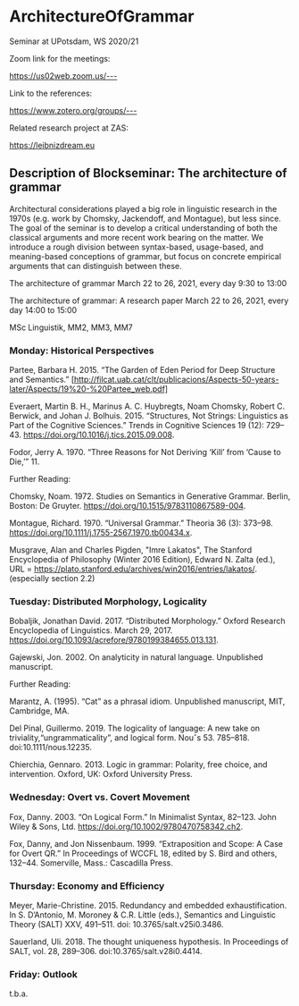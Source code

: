 # ArchitectureOfGrammar
Seminar at UPotsdam, WS 2020/21

Zoom link for the meetings:

https://us02web.zoom.us/---

Link to the references:

https://www.zotero.org/groups/---

Related research project at ZAS:

https://leibnizdream.eu

## Description of Blockseminar: The architecture of grammar

Architectural considerations played a big role in linguistic research in the 1970s (e.g. work by Chomsky, Jackendoff, and Montague), but less since.  The goal of the seminar is to develop a critical understanding of both the classical arguments and more recent work bearing on the matter.  We introduce a rough division between syntax-based, usage-based, and meaning-based conceptions of grammar, but focus on concrete empirical arguments that can distinguish between these.

The architecture of grammar
March 22 to 26, 2021, every day 9:30 to 13:00

The architecture of grammar: A research paper
March 22 to 26, 2021, every day 14:00 to 15:00

MSc Linguistik, MM2, MM3, MM7

### Monday: Historical Perspectives

Partee, Barbara H. 2015. “The Garden of Eden Period for Deep Structure and Semantics.” [http://filcat.uab.cat/clt/publicacions/Aspects-50-years-later/Aspects/19%20-%20Partee_web.pdf]

Everaert, Martin B. H., Marinus A. C. Huybregts, Noam Chomsky, Robert C. Berwick, and Johan J. Bolhuis. 2015. “Structures, Not Strings: Linguistics as Part of the Cognitive Sciences.” Trends in Cognitive Sciences 19 (12): 729–43. https://doi.org/10.1016/j.tics.2015.09.008.

Fodor, Jerry A. 1970. “Three Reasons for Not Deriving ‘Kill’ from ‘Cause to Die,’” 11.


Further Reading:

Chomsky, Noam. 1972. Studies on Semantics in Generative Grammar. Berlin, Boston: De Gruyter. https://doi.org/10.1515/9783110867589-004.

Montague, Richard. 1970. “Universal Grammar.” Theoria 36 (3): 373–98. https://doi.org/10.1111/j.1755-2567.1970.tb00434.x.

Musgrave, Alan and Charles Pigden, "Imre Lakatos", The Stanford Encyclopedia of Philosophy (Winter 2016 Edition), Edward N. Zalta (ed.), URL = <https://plato.stanford.edu/archives/win2016/entries/lakatos/>.
(especially section 2.2)

### Tuesday: Distributed Morphology, Logicality

Bobaljik, Jonathan David. 2017. “Distributed Morphology.” Oxford Research Encyclopedia of Linguistics. March 29, 2017. https://doi.org/10.1093/acrefore/9780199384655.013.131.

Gajewski, Jon. 2002. On analyticity in natural language. Unpublished manuscript.

Further Reading:

Marantz, A. (1995). “Cat” as a phrasal idiom. Unpublished manuscript, MIT, Cambridge, MA.

Del Pinal, Guillermo. 2019. The logicality of language: A new take on triviality,“ungrammaticality”, and logical form. Nouˆs 53. 785–818. doi:10.1111/nous.12235.

Chierchia, Gennaro. 2013. Logic in grammar: Polarity, free choice, and intervention. Oxford, UK: Oxford University Press.


### Wednesday: Overt vs. Covert Movement

Fox, Danny. 2003. “On Logical Form.” In Minimalist Syntax, 82–123. John Wiley & Sons, Ltd. https://doi.org/10.1002/9780470758342.ch2.

Fox, Danny, and Jon Nissenbaum. 1999. “Extraposition and Scope: A Case for Overt QR.” In Proceedings of WCCFL 18, edited by S. Bird and others, 132–44. Somerville, Mass.: Cascadilla Press.


### Thursday: Economy and Efficiency

Meyer, Marie-Christine. 2015. Redundancy and embedded exhaustification. In S. D’Antonio, M. Moroney & C.R. Little (eds.), Semantics and Linguistic Theory (SALT) XXV, 491–511. doi: 10.3765/salt.v25i0.3486.

Sauerland, Uli. 2018. The thought uniqueness hypothesis. In Proceedings of SALT, vol. 28, 289–306. doi:10.3765/salt.v28i0.4414.

### Friday: Outlook

t.b.a.
